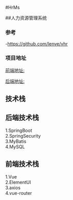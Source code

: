 #HrMs

##人力资源管理系统

### 参考
-https://github.com/lenve/vhr

### 项目地址

[前端地址:](https://github.com/qianshijiang/HrMsView.git)

[后端地址:](https://github.com/qianshijiang/HrMs.git)

## 技术栈

## 后端技术栈

1.SpringBoot  
2.SpringSecurity  
3.MyBatis  
4.MySQL

## 前端技术栈

1.Vue  
2.ElementUI  
3.axios  
4.vue-router  